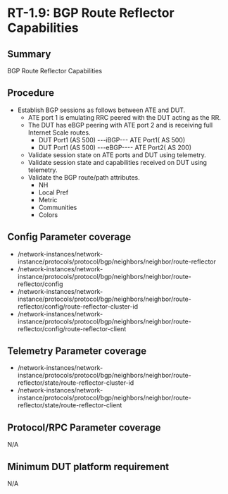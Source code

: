 # RT-1.9: BGP Route Reflector Capabilities

## Summary

BGP Route Reflector Capabilities

## Procedure

*   Establish BGP sessions as follows between ATE and DUT.
    *   ATE port 1 is emulating RRC peered with the DUT acting as the RR.
    *   The DUT has eBGP peering with ATE port 2 and is receiving full Internet Scale routes.
        *   DUT Port1 (AS 500) ---iBGP--- ATE Port1( AS 500)
        *   DUT Port1 (AS 500) ---eBGP---- ATE Port2( AS 200)
    *   Validate session state on ATE ports and DUT using telemetry.
    *   Validate session state and capabilities received on DUT using telemetry.
    *   Validate the BGP route/path attributes.
        *   NH
        *   Local Pref
        *   Metric
        *   Communities 
        *   Colors
## Config Parameter coverage

*   /network-instances/network-instance/protocols/protocol/bgp/neighbors/neighbor/route-reflector 
*   /network-instances/network-instance/protocols/protocol/bgp/neighbors/neighbor/route-reflector/config 
*   /network-instances/network-instance/protocols/protocol/bgp/neighbors/neighbor/route-reflector/config/route-reflector-cluster-id 
*   /network-instances/network-instance/protocols/protocol/bgp/neighbors/neighbor/route-reflector/config/route-reflector-client 

## Telemetry Parameter coverage

*   /network-instances/network-instance/protocols/protocol/bgp/neighbors/neighbor/route-reflector/state/route-reflector-cluster-id 
*   /network-instances/network-instance/protocols/protocol/bgp/neighbors/neighbor/route-reflector/state/route-reflector-client 

## Protocol/RPC Parameter coverage

N/A

## Minimum DUT platform requirement

N/A

